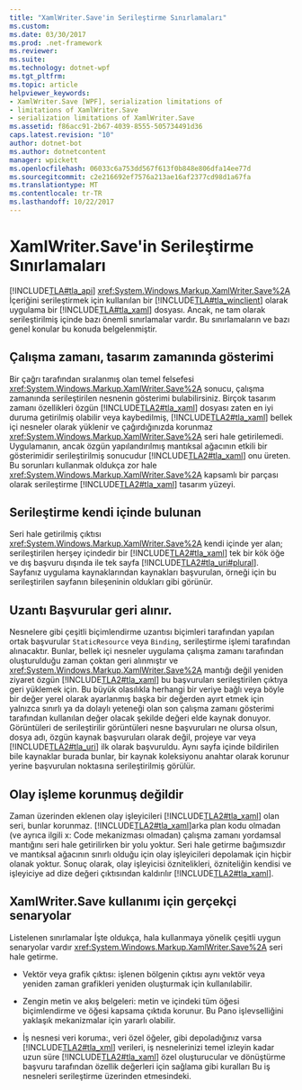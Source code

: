 ```yaml
---
title: "XamlWriter.Save'in Serileştirme Sınırlamaları"
ms.custom: 
ms.date: 03/30/2017
ms.prod: .net-framework
ms.reviewer: 
ms.suite: 
ms.technology: dotnet-wpf
ms.tgt_pltfrm: 
ms.topic: article
helpviewer_keywords:
- XamlWriter.Save [WPF], serialization limitations of
- limitations of XamlWriter.Save
- serialization limitations of XamlWriter.Save
ms.assetid: f86acc91-2b67-4039-8555-505734491d36
caps.latest.revision: "10"
author: dotnet-bot
ms.author: dotnetcontent
manager: wpickett
ms.openlocfilehash: 06033c6a753dd567f613f0b848e806dfa14ee77d
ms.sourcegitcommit: c2e216692ef7576a213ae16af2377cd98d1a67fa
ms.translationtype: MT
ms.contentlocale: tr-TR
ms.lasthandoff: 10/22/2017
---
```

# <a name="serialization-limitations-of-xamlwritersave"></a>XamlWriter.Save'in Serileştirme Sınırlamaları
[!INCLUDE[TLA#tla_api](../../../../includes/tlasharptla-api-md.md)] <xref:System.Windows.Markup.XamlWriter.Save%2A> İçeriğini serileştirmek için kullanılan bir [!INCLUDE[TLA#tla_winclient](../../../../includes/tlasharptla-winclient-md.md)] olarak uygulama bir [!INCLUDE[TLA#tla_xaml](../../../../includes/tlasharptla-xaml-md.md)] dosyası. Ancak, ne tam olarak serileştirilmiş içinde bazı önemli sınırlamalar vardır. Bu sınırlamaların ve bazı genel konular bu konuda belgelenmiştir.  
  
 
  
<a name="Run_Time__Not_Design_Time_Representation"></a>   
## <a name="run-time-not-design-time-representation"></a>Çalışma zamanı, tasarım zamanında gösterimi  
 Bir çağrı tarafından sıralanmış olan temel felsefesi <xref:System.Windows.Markup.XamlWriter.Save%2A> sonucu, çalışma zamanında serileştirilen nesnenin gösterimi bulabilirsiniz. Birçok tasarım zamanı özellikleri özgün [!INCLUDE[TLA2#tla_xaml](../../../../includes/tla2sharptla-xaml-md.md)] dosyası zaten en iyi duruma getirilmiş olabilir veya kaybedilmiş, [!INCLUDE[TLA2#tla_xaml](../../../../includes/tla2sharptla-xaml-md.md)] bellek içi nesneler olarak yüklenir ve çağırdığınızda korunmaz <xref:System.Windows.Markup.XamlWriter.Save%2A> seri hale getirilemedi. Uygulamanın, ancak özgün yapılandırılmış mantıksal ağacının etkili bir gösterimidir serileştirilmiş sonucudur [!INCLUDE[TLA2#tla_xaml](../../../../includes/tla2sharptla-xaml-md.md)] onu üreten. Bu sorunları kullanmak oldukça zor hale <xref:System.Windows.Markup.XamlWriter.Save%2A> kapsamlı bir parçası olarak serileştirme [!INCLUDE[TLA2#tla_xaml](../../../../includes/tla2sharptla-xaml-md.md)] tasarım yüzeyi.  
  
<a name="Serialization_is_Self_Contained"></a>   
## <a name="serialization-is-self-contained"></a>Serileştirme kendi içinde bulunan  
 Seri hale getirilmiş çıktısı <xref:System.Windows.Markup.XamlWriter.Save%2A> kendi içinde yer alan; serileştirilen herşey içindedir bir [!INCLUDE[TLA2#tla_xaml](../../../../includes/tla2sharptla-xaml-md.md)] tek bir kök öğe ve dış başvuru dışında ile tek sayfa [!INCLUDE[TLA2#tla_uri#plural](../../../../includes/tla2sharptla-urisharpplural-md.md)]. Sayfanız uygulama kaynaklarından kaynakları başvurulan, örneği için bu serileştirilen sayfanın bileşeninin oldukları gibi görünür.  
  
<a name="Extension_References_are_Dereferenced"></a>   
## <a name="extension-references-are-dereferenced"></a>Uzantı Başvurular geri alınır.  
 Nesnelere gibi çeşitli biçimlendirme uzantısı biçimleri tarafından yapılan ortak başvurular `StaticResource` veya `Binding`, serileştirme işlemi tarafından alınacaktır. Bunlar, bellek içi nesneler uygulama çalışma zamanı tarafından oluşturulduğu zaman çoktan geri alınmıştır ve <xref:System.Windows.Markup.XamlWriter.Save%2A> mantığı değil yeniden ziyaret özgün [!INCLUDE[TLA2#tla_xaml](../../../../includes/tla2sharptla-xaml-md.md)] bu başvuruları serileştirilen çıktıya geri yüklemek için. Bu büyük olasılıkla herhangi bir veriye bağlı veya böyle bir değer yerel olarak ayarlanmış başka bir değerden ayırt etmek için yalnızca sınırlı ya da dolaylı yeteneği olan son çalışma zamanı gösterimi tarafından kullanılan değer olacak şekilde değeri elde kaynak donuyor. Görüntüleri de serileştirilir görüntüleri nesne başvuruları ne olursa olsun, dosya adı, özgün kaynak başvuruları olarak değil, projeye var veya [!INCLUDE[TLA2#tla_uri](../../../../includes/tla2sharptla-uri-md.md)] ilk olarak başvuruldu. Aynı sayfa içinde bildirilen bile kaynaklar burada bunlar, bir kaynak koleksiyonu anahtar olarak korunur yerine başvurulan noktasına serileştirilmiş görülür.  
  
<a name="Event_Handling_is_Not_Preserved"></a>   
## <a name="event-handling-is-not-preserved"></a>Olay işleme korunmuş değildir  
 Zaman üzerinden eklenen olay işleyicileri [!INCLUDE[TLA2#tla_xaml](../../../../includes/tla2sharptla-xaml-md.md)] olan seri, bunlar korunmaz. [!INCLUDE[TLA2#tla_xaml](../../../../includes/tla2sharptla-xaml-md.md)]arka plan kodu olmadan (ve ayrıca ilgili x: Code mekanizması olmadan) çalışma zamanı yordamsal mantığını seri hale getirilirken bir yolu yoktur. Seri hale getirme bağımsızdır ve mantıksal ağacının sınırlı olduğu için olay işleyicileri depolamak için hiçbir olanak yoktur. Sonuç olarak, olay işleyicisi öznitelikleri, özniteliğin kendisi ve işleyiciye ad dize değeri çıktısından kaldırılır [!INCLUDE[TLA2#tla_xaml](../../../../includes/tla2sharptla-xaml-md.md)].  
  
<a name="Realistic_Scenarios_for_Use_of_XAMLWriter_Save"></a>   
## <a name="realistic-scenarios-for-use-of-xamlwritersave"></a>XamlWriter.Save kullanımı için gerçekçi senaryolar  
 Listelenen sınırlamalar İşte oldukça, hala kullanmaya yönelik çeşitli uygun senaryolar vardır <xref:System.Windows.Markup.XamlWriter.Save%2A> seri hale getirme.  
  
-   Vektör veya grafik çıktısı: işlenen bölgenin çıktısı aynı vektör veya yeniden zaman grafikleri yeniden oluşturmak için kullanılabilir.  
  
-   Zengin metin ve akış belgeleri: metin ve içindeki tüm öğesi biçimlendirme ve öğesi kapsama çıktıda korunur. Bu Pano işlevselliğini yaklaşık mekanizmalar için yararlı olabilir.  
  
-   İş nesnesi veri koruma:, veri özel öğeler, gibi depoladığınız varsa [!INCLUDE[TLA2#tla_xml](../../../../includes/tla2sharptla-xml-md.md)] verileri, iş nesnelerinizi temel izleyin kadar uzun süre [!INCLUDE[TLA2#tla_xaml](../../../../includes/tla2sharptla-xaml-md.md)] özel oluşturucular ve dönüştürme başvuru tarafından özellik değerleri için sağlama gibi kuralları Bu iş nesneleri serileştirme üzerinden etmesindeki.

